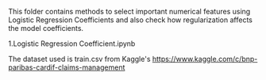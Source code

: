 This folder contains methods to select important numerical features using Logistic Regression Coefficients and also check how regularization
affects the model coefficients.


1.Logistic Regression Coefficient.ipynb

The dataset used is train.csv from Kaggle's
https://www.kaggle.com/c/bnp-paribas-cardif-claims-management

